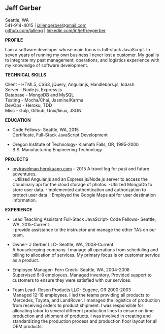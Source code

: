 


**Jeff Gerber**
---------------

Seattle, WA </br>
541-914-4015 | jallengerber@gmail.com </br>
[github.com/jalleng](https://github.com/jalleng) | [linkedin.com/in/jeffreygerber](https://linkedin.com/in/jeffreygerber)

**PROFILE**

I am a software developer whose main focus is full-stack JavaScript.  In seven years of running my own business I never lost a customer.  My goal is to integrate my past management, operations, and logistics experience with my knowledge of software development.

**TECHNICAL SKILLS**

Client - HTML5, CSS3, jQuery, Angular.js, Handlebars.js, lodash </br>
Server - Node.js, Express.js </br>
Database - MongoDB and MySQL </br>
Testing - Mocha/Chai, Jasmine/Karma </br>
DevOps - Heroku, TDD </br>
Misc - Gulp, Github, Unix/linux, JSON

**EDUCATION**

 - Code Fellows- Seattle, WA, 2015</br>
Certificate, Full-Stack JavaScript Development

 - Oregon Institute of Technology- Klamath Falls, OR, 1995-2000</br>
B.S. Manufacturing Engineering Technology

**PROJECTS**

 - [mytravelmap.herokuapp.com](https://mytravelmap.herokuapp.com) - 2015 A travel log for past and future
   adventures. </br>
   -Utilized Angular.js and an Express.js/Node.js server to access the Cloudinary api for the cloud storage of photos.
   -Utilized MongoDb to store user data.
   -Implemented authentication and authorization to protect user data.
   -Employed the Google Maps api for user destination information.


**EXPERIENCE**

 - Lead Teaching Assistant Full-Stack JavaScript- Code Fellows- Seattle, WA, 2015-Current</br>
I provide assistance to the instructor and manage the other TA’s on our team.

 - Owner- J Gerber LLC- Seattle, WA, 2008-Current</br>
A housekeeping company.  I manage all operations from scheduling and billing to allocation of services.  My primary focus is on customer service as a product.

 - Employee Manager- Fern Creek- Seattle, WA, 2004-2008</br>
Supervised 6-8 employees.  Managed inventory.  Provided support to customers to ensure they were satisfied with our services.

 - Team Lead- Rosen Products LLC- Eugene, OR 2000-2003</br>
Managed 12-18 employees.  I led the teams providing all products to Mercedes, Toyota, and LandRover.  I managed the logistics of production from receiving orders to product shipment.  I was responsible for allocating labor to several different production lines to ensure on time production and shipment of products. I was involved in creating and standardizing the production process and production floor layout for all OEM products.
